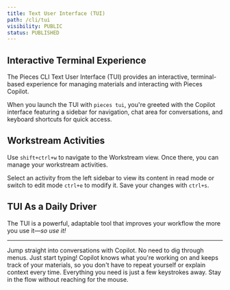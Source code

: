 ```yaml
---
title: Text User Interface (TUI)
path: /cli/tui
visibility: PUBLIC
status: PUBLISHED
---
```


## Interactive Terminal Experience

The Pieces CLI Text User Interface (TUI) provides an interactive, terminal-based experience for managing materials and interacting with Pieces Copilot.

When you launch the TUI with `pieces tui`, you're greeted with the Copilot interface featuring a sidebar for navigation, chat area for conversations, and keyboard shortcuts for quick access.
<Image src="https://storage.googleapis.com/hashnode_product_documentation_assets/cli_assets/tui/tui_general_copilot.png" alt="" align="center" fullwidth="true" />

## Workstream Activities

Use `shift+ctrl+w` to navigate to the Workstream view. Once there, you can manage your workstream activities. 

Select an activity from the left sidebar to view its content in read mode or switch to edit mode `ctrl+e` to modify it. Save your changes with `ctrl+s`.
<Image src="https://storage.googleapis.com/hashnode_product_documentation_assets/cli_assets/tui/tui_general_wsactivity.png" alt="" align="center" fullwidth="true" />

## TUI As a Daily Driver

The TUI is a powerful, adaptable tool that improves your workflow the more you use it—*so use it!*

***

<AccordionGroup>
  <Accordion title="Chat-First Design">
    Jump straight into conversations with Copilot. No need to dig through menus. Just start typing!
  </Accordion>

  <Accordion title="Context Awareness">
    Copilot knows what you're working on and keeps track of your materials, so you don't have to repeat yourself or explain context every time.
  </Accordion>

  <Accordion title="Keyboard-First Workflow">
    Everything you need is just a few keystrokes away. Stay in the flow without reaching for the mouse.
  </Accordion>
</AccordionGroup>

